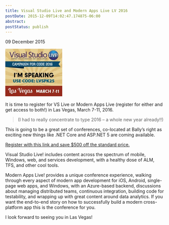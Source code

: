 ```yaml
---
title: Visual Studio Live and Modern Apps Live LV 2016
postDate: 2015-12-09T14:02:47.174875-06:00
abstract: 
postStatus: publish
---
```

09 December 2015

[![LVSPK25](binary/Open-Live-Writer/c54cdd133d18_C3C8/LVSPK25_3.jpg "LVSPK25")](http://bit.ly/LVSPK25_REG)

It is time to register for VS Live or Modern Apps Live (register for either and get access to both!) in Las Vegas, March 7-11, 2016.


> (I had to really concentrate to type 2016 – a whole new year already!!)


This is going to be a great set of conferences, co-located at Bally’s right as exciting new things like .NET Core and ASP.NET 5 are coming available.

[Register with this link and save $500 off the standard price.](http://bit.ly/LVSPK25_REG)

Visual Studio Live! includes content across the spectrum of mobile, Windows, web, and services development, with a healthy dose of ALM, TFS, and other cool tools.

Modern Apps Live! provides a unique conference experience, walking through every aspect of modern app development for iOS, Android, single-page web apps, and Windows, with an Azure-based backend, discussions about managing distributed teams, continuous integration, building code for testability, and wrapping up with great content around data analytics. If you want the end-to-end story on how to successfully build a modern cross-platform app this is the conference for you.

I look forward to seeing you in Las Vegas!
